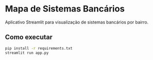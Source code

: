 # Mapa de Sistemas Bancários

Aplicativo Streamlit para visualização de sistemas bancários por bairro.

## Como executar
```bash
pip install -r requirements.txt
streamlit run app.py
